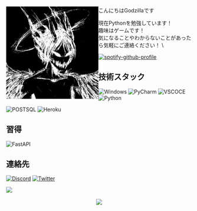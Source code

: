 <p float="left">
<img src='topic.jpg' width='250' align="left">
<p float="left">

  こんにちはGodzillaです

  現在Pythonを勉強しています！  \
  趣味はゲームです！ \
  気になることやわからないことがあったら気軽にご連絡ください！  \
  
  [![spotify-github-profile](https://spotify-github-profile.vercel.app/api/view?uid=yioz5owf1lq36k6pn82ie126p&cover_image=true&theme=novatorem&bar_color=53b14f&bar_color_cover=false)]([https://open.spotify.com/track/2LKOHdMsL0K9KwcPRlJK2v?si=c497e71a389f40a4](https://open.spotify.com/playlist/539G3nwzhp8YfHaUqwSfTB?si=bad4301f6581416c&pt=4d1c17708c2e9c649bd68d38aed76a59))

<!-- spotify badge: https://github.com/kittinan/spotify-github-profile -->

## 技術スタック

![Windows](https://img.shields.io/badge/Windows-0078D6?style=for-the-badge&logo=windows&logoColor=white)
![PyCharm](https://img.shields.io/badge/pycharm-143?style=for-the-badge&logo=pycharm&logoColor=black&color=black&labelColor=green)
![VSCOCE](https://img.shields.io/badge/VSCode-0078D4?style=for-the-badge&logo=visual%20studio%20code&logoColor=white)
![Python](https://img.shields.io/badge/Python-14354c?style=for-the-badge&logo=python&logoColor=ffffff)
  <!-- ![HTML5](https://img.shields.io/badge/html5-%23E34F26.svg?style=for-the-badge&logo=html5&logoColor=white) -->
  <!-- ![CSS3](https://img.shields.io/badge/css3-%231572B6.svg?style=for-the-badge&logo=css3&logoColor=white) -->
  <!-- ![Bootstrap](https://img.shields.io/badge/bootstrap-%23563D7C.svg?style=for-the-badge&logo=bootstrap&logoColor=white) -->
![POSTSQL](https://img.shields.io/badge/PostgreSQL-316192?style=for-the-badge&logo=postgresql&logoColor=white)
  ![Heroku](https://img.shields.io/badge/Heroku-430098?style=for-the-badge&logo=heroku&logoColor=white)
  <!-- ![Replit](https://img.shields.io/badge/replit-667881?style=for-the-badge&logo=replit&logoColor=white) -->

## 習得

![FastAPI](https://img.shields.io/badge/FastAPI-005571?style=for-the-badge&logo=fastapi)

## 連絡先

  [![Discord](https://img.shields.io/badge/Discord-5865F2?style=for-the-badge&logo=discord&logoColor=white)](https://discord.com/users/719123163396571176)
  [![Twitter](https://img.shields.io/badge/Twitter-1DA1F2?style=for-the-badge&logo=twitter&logoColor=white)](https://twitter.com/FiroRooM)

  <!-- profile views badge -->
  <a href="https://github.com/FiroRooMx">
    <img src="https://komarev.com/ghpvc/?username=FiroRooM">
  </p>
  
  <!-- Footer -->
  <p  align="center">
<img src="https://raw.githubusercontent.com/bornmay/bornmay/Update/svg/Bottom.svg">
</p>
